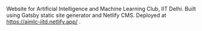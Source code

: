 Website for Artificial Intelligence and Machine Learning Club, IIT Delhi. 
Built using Gatsby static site generator and Netlify CMS. Deployed at https://aimlc-iitd.netlify.app/ .
